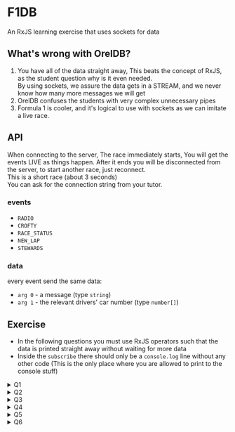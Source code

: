 # F1DB
An RxJS learning exercise that uses sockets for data

## What's wrong with OrelDB?
1. You have all of the data straight away, This beats the concept of RxJS, as the student question why is it even
   needed.<BR>By using sockets, we assure the data gets in a STREAM, and we never know how many more messages we will
get
2. OrelDB confuses the students with very complex unnecessary pipes
3. Formula 1 is cooler, and it's logical to use with sockets as we can imitate a live race.

## API
When connecting to the server, The race immediately starts, You will get the events LIVE as things happen.
After it ends you will be disconnected from the server, to start another race, just reconnect.
<BR>
This is a short race (about 3 seconds)
<BR>
You can ask for the connection string from your tutor.
### events
- `RADIO` 
- `CROFTY`
- `RACE_STATUS`
- `NEW_LAP`
- `STEWARDS`

### data
every event send the same data:
- `arg 0` - a message (type `string`)
- `arg 1` - the relevant drivers' car number (type `number[]`)

## Exercise
- In the following questions you must use RxJS operators such that the data is printed straight away without waiting for
more data
- Inside the `subscribe` there should only be a `console.log` line without any other code (This is the only place where
you are allowed to print to the console stuff)
<details>
<summary>Q1</summary>
Print every _radio_ message you get
</details>
<details>
<summary>Q2</summary>
Print every message you get (of every message type)
</details>
<details>
<summary>Q3</summary>
Print every message where stroll (car #18) is relevant
</details>
<details>
<summary>Q4</summary>
Rotate between the type messages each new lap, in the order (RADIO, CROFTY, RACE_STATUS, STEWARDS)
</details>
<details>
<summary>Q5</summary>
Every new lap, print the next log type, but keep printing old log types, in the order (RADIO, CROFTY, RACE_STATUS, STEWARDS).

i.e. <BR>
on lap #0 -> print only _radio_ messages <BR>
on lap #1 -> print _radio_ messages as well as _crofty_ messages<BR>
on lap #2 -> print _radio_ messages, _crofty_ messages, and _race status_ messages<BR>
and so on...<BR>
</details>
<details>
<summary>Q6</summary>
Print the lap number where Alonso (car #14) is firstly mentioned
</details>
